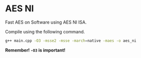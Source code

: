 # AES NI
Fast AES on Software using AES NI ISA.

Compile using the following command.

```bash
g++ main.cpp -O3 -msse2 -msse -march=native -maes -o aes_ni
```

__Remember! `-O3` is important!__
